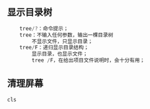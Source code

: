 ## 显示目录树

```java
    tree/?：命令提示；
    tree：不输入任何参数，输出一棵目录树
        不显示文件，只显示目录；
    tree/F：递归显示目录结构；
        显示目录，也显示文件；
        tree /F，在给出项目文件说明时，会十分有用；
```

## 清理屏幕

```java
cls
```


